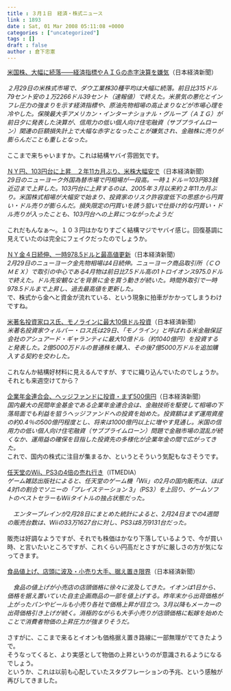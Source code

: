 ```yaml
---
title : ３月１日　経済・株式ニュース
link : 1893
date : Sat, 01 Mar 2008 05:11:08 +0000
categories : ["uncategorized"]
tags : []
draft : false
author : 倉下忠憲
---
```


<A HREF="http://www.nikkei.co.jp/news/market/20080301c8AS3L01001010308.html" TARGET="_blank">米国株、大幅に続落――経済指標やＡＩＧの赤字決算を嫌気</A>（日本経済新聞）<BR><BR><I>２月29日の米株式市場で、ダウ工業株30種平均は大幅に続落。前日比315ドル79セント安の１万2266ドル39セント（速報値）で終えた。米景気の悪化とインフレ圧力の強まりを示す経済指標や、原油先物相場の高止まりなどが市場心理を冷やした。保険最大手アメリカン・インターナショナル・グループ（ＡＩＧ）が前日夕に発表した決算が、信用力の低い個人向け住宅融資（サブプライムローン）関連の巨額損失計上で大幅な赤字となったことが嫌気され、金融株に売りが膨らんだことも重しとなった。</I><BR><BR>ここまで来ちゃいますか。これは結構ヤバイ雰囲気です。<BR><BR><A HREF="http://www.nikkei.co.jp/news/market/20080229m2AS3L2906Y290208.html" TARGET="_blank">ＮＹ円、103円台に上昇　２年11カ月ぶり、米株大幅安で</A>（日本経済新聞）<BR><I>29日のニューヨーク外国為替市場で円相場が一段高。一時１ドル＝103円83銭近辺まで上昇した。103円台に上昇するのは、2005年３月以来約２年11カ月ぶり。米国株式相場が大幅安で始まり、投資家のリスク許容度低下の思惑から円買い・ドル売りが膨らんだ。損失限定の円買いを誘う狙いで仕掛け的な円買い・ドル売りが入ったことも、103円台への上昇につながったようだ</I><BR><BR>これだもんなぁ～。１０３円はかなりすごく結構マジでヤバイ感じ。回復基調に見えていたのは完全にフェイクだったのでしょうか。<BR><BR><A HREF="http://www.nikkei.co.jp/news/main/20080301ATQ7IAA0501032008.html" TARGET="_blank">ＮＹ金４日続伸、一時978.5ドルと最高値更新</A>（日本経済新聞）<BR><I>2月29日のニューヨーク金先物相場は4日続伸。ニューヨーク商品取引所（ＣＯＭＥＸ）で取引の中心である4月物は前日比7.5ドル高の1トロイオンス975.0ドルで終えた。ドル先安観などを背景に金を買う動きが続いた。時間外取引で一時978.5ドルまで上昇し、過去最高値を更新した。</I> <BR>で、株式から金へと資金が流れている、という現象に拍車がかかってしまうわけですね。<BR><BR><A HREF="http://www.nikkei.co.jp/news/main/20080301AT2M2903M29022008.html" TARGET="_blank">米著名投資家ロス氏、モノラインに最大10億ドル投資</A>（日本経済新聞）<BR><I>米著名投資家ウィルバー・ロス氏は29日、「モノライン」と呼ばれる米金融保証会社のアシュアード・ギャランティに最大10億ドル（約1040億円）を投資すると発表した。2億5000万ドルの普通株を購入、その後7億5000万ドルを追加購入する契約を交わした。</I><BR><BR>これなんか結構好材料に見えるんですが、すでに織り込んでいたのでしょうか。それとも来週空けてから？<BR><BR><A HREF="http://www.nikkei.co.jp/news/keizai/20080301AT3S2902N29022008.html" TARGET="_blank">企業年金連合会、ヘッジファンドに投資・まず500億円</A>（日本経済新聞）<BR><I>国内最大の民間年金基金である企業年金連合会は、金融技術を駆使して相場の下落局面でも利益を狙うヘッジファンドへの投資を始めた。投資額はまず運用資産の約0.4％の500億円程度とし、将来は1000億円以上に増やす見通し。米国の信用力の低い個人向け住宅融資（サブプライムローン）問題で金融市場の混乱が続くなか、運用益の確保を目指した投資先の多様化が企業年金の間で広がってきた。</I><BR>これで、国内の株式に注目が集まるか、というとそういう気配もなさそうです。<BR><BR><A HREF="http://www.itmedia.co.jp/news/articles/0802/29/news070.html" TARGET="_blank">任天堂のWii、PS3の4倍の売れ行き</A>（ITMEDIA）<BR><I>ゲーム雑誌出版社によると、任天堂のゲーム機「Wii」の2月の国内販売は、ほぼ4対1の割合でソニーの「プレイステーション 3」（PS3）を上回り、ゲームソフトのベストセラーもWiiタイトルの独占状態だった。<BR><BR>　エンターブレインが2月28日にまとめた統計によると、2月24日までの4週間の販売台数は、Wiiの33万1627台に対し、PS3は8万9131台だった。</I><BR><BR>販売は好調なようですが、それでも株価はかなり下落しているようで、今が買い時、と言いたいところですが、これくらい円高だとさすがに厳しさの方が気になってきます。<BR><BR><A HREF="http://www.nikkei.co.jp/news/sangyo/20080301AT2F2905429022008.html" TARGET="_blank">食品値上げ、店頭に波及・小売り大手、据え置き限界</A>（日本経済新聞）<BR><BR><I>　食品の値上げが小売店の店頭価格に徐々に波及してきた。イオンは1日から、価格を据え置いていた自主企画商品の一部を値上げする。昨年末から出荷価格が上がったパンやビールも小売り各社で価格上昇が目立つ。3月以降もメーカーの出荷価格引き上げが続く。消極的ながらも大手小売りが店頭価格に転嫁を始めたことで消費者物価の上昇圧力が強まりそうだ。</I><BR><BR>さすがに、ここまで来るとイオンも価格据え置き路線に一部無理がでてきたようで。<BR>そうなってくると、より実感として物価の上昇というのが意識されるようになるでしょう。<BR>というか、これは以前も心配していたスタグフレーションの予兆、という感触が再びしてきました。<BR><BR><BR><br><br>
